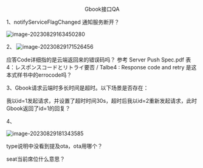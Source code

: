 <div align='center'>Gbook接口QA</div>

1、notifyServiceFlagChanged 通知服务断开？

 ![image-20230829163450280](C:\Users\jiangzhuangzhuang\study\study\24MM\TLS\Gbook接口使用QA.assets\image-20230829163450280.png)

2、 ![image-20230829171526456](C:\Users\jiangzhuangzhuang\study\study\24MM\TLS\Gbook接口使用QA.assets\image-20230829171526456.png)

应答Code详细指的是云端返回来的错误码吗？  参考 Server Push Spec.pdf 表4：レスポンスコードとリトライ要否 / Talbe4 : Response code and retry 是这本式样书中的errocode吗？

3、Gbook请求云端时多长时间是超时。以下场景是否存在：

我以id=1发起请求，并设置了超时时间30s，超时后我以id=2重新发起请求，此时Gbook返回了id=1的回复？

4、

 ![image-20230829181343585](C:\Users\jiangzhuangzhuang\study\study\24MM\TLS\Gbook接口使用QA.assets\image-20230829181343585.png)

type说明中没看到提及ota，ota用哪个？

seat当前席位什么意思？

